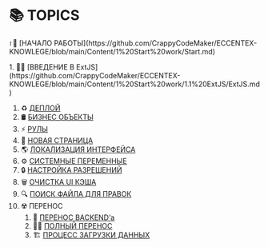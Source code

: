 # 📚 TOPICS

<p><i style="font-size:x-small">1 </i>👶 [НАЧАЛО РАБОТЫ](https://github.com/CrappyCodeMaker/ECCENTEX-KNOWLEGE/blob/main/Content/1%20Start%20work/Start.md)</p>
    <p> 1. 🤷‍♂️ [ВВЕДЕНИЕ В ExtJS](https://github.com/CrappyCodeMaker/ECCENTEX-KNOWLEGE/blob/main/Content/1%20Start%20work/1.1%20ExtJS/ExtJS.md)</p>

1. ♻️ [ДЕПЛОЙ](https://github.com/CrappyCodeMaker/ECCENTEX-KNOWLEGE/blob/main/Content/2%20Deploy/Deploy.md)
1. 🛢️ [БИЗНЕС ОБЪЕКТЫ](https://github.com/CrappyCodeMaker/ECCENTEX-KNOWLEGE/tree/main/Content/3%20Business%20Objects/BO.md)
1. ⚡ [РУЛЫ](https://github.com/CrappyCodeMaker/ECCENTEX-KNOWLEGE/tree/main/Content/4%20Rules/Rules.md)
1. 📄 [НОВАЯ СТРАНИЦА](https://github.com/CrappyCodeMaker/ECCENTEX-KNOWLEGE/tree/main/Content/5%20New%20page/NewPage.md)
1. 🌎 [ЛОКАЛИЗАЦИЯ ИНТЕРФЕЙСА](https://github.com/CrappyCodeMaker/ECCENTEX-KNOWLEGE/tree/main/Content/6%20Localization/Localization.md)
1. ⚙️ [СИСТЕМНЫЕ ПЕРЕМЕННЫЕ](https://github.com/CrappyCodeMaker/ECCENTEX-KNOWLEGE/tree/main/Content/7%20System%20Variables/SysVar.md)
1. 🔒 [НАСТРОЙКА РАЗРЕШЕНИЙ](https://github.com/CrappyCodeMaker/ECCENTEX-KNOWLEGE/tree/main/Content/8%20Security/Security.md)
1. 🗑️ [ОЧИСТКА UI КЭША](https://github.com/CrappyCodeMaker/ECCENTEX-KNOWLEGE/tree/main/Content/11%20Clear%20cache/Cache.md)
1. 🔍 [ПОИСК ФАЙЛА ДЛЯ ПРАВОК](https://github.com/CrappyCodeMaker/ECCENTEX-KNOWLEGE/tree/main/Content/12%20How%20to%20find%20rule/Finder.md)
1. ☢️ ПЕРЕНОС
    1. 🧙 [ПЕРЕНОС BACKEND’а](https://github.com/CrappyCodeMaker/ECCENTEX-KNOWLEGE/blob/main/Content/9%20Delivery/9.1%20Backend/Back.md)
    1. 🧙‍♂️ [ПОЛНЫЙ ПЕРЕНОС](https://github.com/CrappyCodeMaker/ECCENTEX-KNOWLEGE/blob/main/Content/9%20Delivery/9.2%20Full/Full.md)
    1. 🏗️ [ПРОЦЕСС ЗАГРУЗКИ ДАННЫХ](https://github.com/CrappyCodeMaker/ECCENTEX-KNOWLEGE/blob/main/Content/9%20Delivery/9.3%20Load%20from%20CSV/LoadCSV.md)